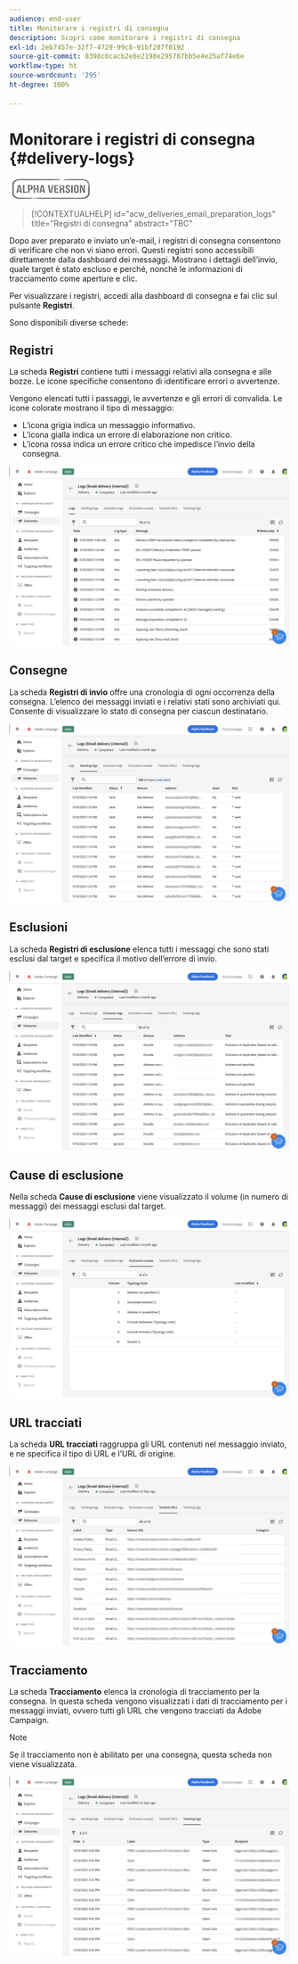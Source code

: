 ```yaml
---
audience: end-user
title: Monitorare i registri di consegna
description: Scopri come monitorare i registri di consegna
exl-id: 2eb7457e-32f7-4729-99c8-91bf287f0192
source-git-commit: 8398c0cacb2e6e2198e295787bb5e4e25af74e6e
workflow-type: ht
source-wordcount: '295'
ht-degree: 100%

---
```


# Monitorare i registri di consegna {#delivery-logs}

![](../assets/do-not-localize/badge.png)

>[!CONTEXTUALHELP]
>id="acw_deliveries_email_preparation_logs"
>title="Registri di consegna"
>abstract="TBC"

Dopo aver preparato e inviato un’e-mail, i registri di consegna consentono di verificare che non vi siano errori. Questi registri sono accessibili direttamente dalla dashboard dei messaggi. Mostrano i dettagli dell’invio, quale target è stato escluso e perché, nonché le informazioni di tracciamento come aperture e clic.

Per visualizzare i registri, accedi alla dashboard di consegna e fai clic sul pulsante **Registri**.

Sono disponibili diverse schede:

## Registri

La scheda **Registri** contiene tutti i messaggi relativi alla consegna e alle bozze. Le icone specifiche consentono di identificare errori o avvertenze.

Vengono elencati tutti i passaggi, le avvertenze e gli errori di convalida. Le icone colorate mostrano il tipo di messaggio:

* L’icona grigia indica un messaggio informativo.
* L’icona gialla indica un errore di elaborazione non critico.
* L’icona rossa indica un errore critico che impedisce l’invio della consegna.

![](assets/logs.png)

## Consegne

La scheda **Registri di invio** offre una cronologia di ogni occorrenza della consegna. L’elenco dei messaggi inviati e i relativi stati sono archiviati qui. Consente di visualizzare lo stato di consegna per ciascun destinatario.

![](assets/logs2.png)

## Esclusioni

La scheda **Registri di esclusione** elenca tutti i messaggi che sono stati esclusi dal target e specifica il motivo dell’errore di invio.

![](assets/logs3.png)

## Cause di esclusione

Nella scheda **Cause di esclusione** viene visualizzato il volume (in numero di messaggi) dei messaggi esclusi dal target.

![](assets/logs4.png)

## URL tracciati

La scheda **URL tracciati** raggruppa gli URL contenuti nel messaggio inviato, e ne specifica il tipo di URL e l’URL di origine.

![](assets/logs5.png)

## Tracciamento

La scheda **Tracciamento** elenca la cronologia di tracciamento per la consegna. In questa scheda vengono visualizzati i dati di tracciamento per i messaggi inviati, ovvero tutti gli URL che vengono tracciati da Adobe Campaign.

>[!NOTE]
>
>Se il tracciamento non è abilitato per una consegna, questa scheda non viene visualizzata.

![](assets/logs6.png)
